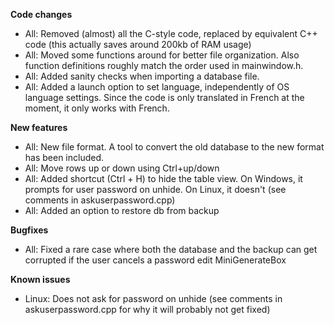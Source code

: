 **Code changes**

- All: Removed (almost) all the C-style code, replaced by equivalent C++ code (this actually saves around 200kb of RAM usage)
- All: Moved some functions around for better file organization. Also function definitions roughly match the order used in mainwindow.h.
- All: Added sanity checks when importing a database file.
- All: Added a launch option to set language, independently of OS language settings. Since the code is only translated in French at the moment, it only works with French.

**New features**

- All: New file format. A tool to convert the old database to the new format has been included.
- All: Move rows up or down using Ctrl+up/down
- All: Added shortcut (Ctrl + H) to hide the table view. On Windows, it prompts for user password on unhide. On Linux, it doesn't (see comments in askuserpassword.cpp)
- All: Added an option to restore db from backup

**Bugfixes**

- All: Fixed a rare case where both the database and the backup can get corrupted if the user cancels a password edit MiniGenerateBox

**Known issues**

- Linux: Does not ask for password on unhide (see comments in askuserpassword.cpp for why it will probably not get fixed)
